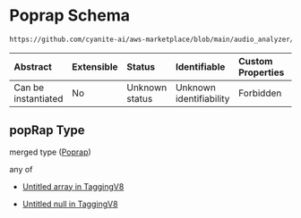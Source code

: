 # Poprap Schema

```txt
https://github.com/cyanite-ai/aws-marketplace/blob/main/audio_analyzer/schemes/marketplace_v1/schema/TaggingV8.schema.json#/$defs/SubgenreSegmentsV1/properties/popRap
```



| Abstract            | Extensible | Status         | Identifiable            | Custom Properties | Additional Properties | Access Restrictions | Defined In                                                                     |
| :------------------ | :--------- | :------------- | :---------------------- | :---------------- | :-------------------- | :------------------ | :----------------------------------------------------------------------------- |
| Can be instantiated | No         | Unknown status | Unknown identifiability | Forbidden         | Allowed               | none                | [TaggingV8.schema.json\*](../out/TaggingV8.schema.json "open original schema") |

## popRap Type

merged type ([Poprap](taggingv8-defs-subgenresegmentsv1-properties-poprap.md))

any of

* [Untitled array in TaggingV8](taggingv8-defs-subgenresegmentsv1-properties-poprap-anyof-0.md "check type definition")

* [Untitled null in TaggingV8](taggingv8-defs-subgenresegmentsv1-properties-poprap-anyof-1.md "check type definition")
